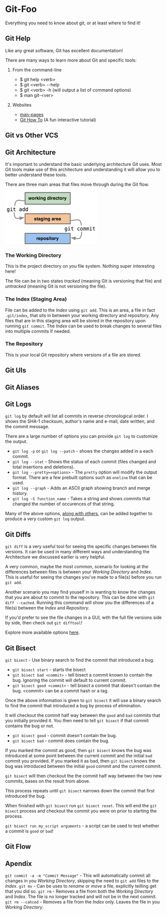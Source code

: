 # Git-Foo

Everything you need to know about git, or at least where to find it!

## Git Help

Like any great software, Git has excellent documentation!

There are many ways to learn more about Git and specific tools:

1. From the command-line
	* $ git help \<verb\>
	* $ git \<verb\> --help
	* $ git \<verb\> -h (will output a list of command options)  
	* $ man git-\<ver\>

2. Websites
	* [man-pages](https://git-scm.com)
	* [Git How To](http://githowto.com) (A fun interactive tutorial)

## Git vs Other VCS

## Git Architecture

It's important to understand the basic underlying architecture Git uses. Most Git tools make use of this architecture
and understanding it will allow you to better understand these tools. 

There are three main areas that files move through during the Git flow.

![Git Architecture](./images/architecture.png)

### The Working Directory

This is the project directory on you file system. Nothing super interesting here!

The file can be in two states _tracked_ (meaning Git is versioning that file) and _untracked_ (meaning Git is not versioning the file).

### The Index (Staging Area)

File can be added to the _Index_ using `git add`. This is an area, a file in fact `.git/index`, that sits in between your working directory and repository.
Any files that are in this staging area will be stored in the repository upon running `git commit`. The _Index_ can be used to break changes to several files
into multiple commits if needed.

### The Repository

This is your local Git repository where versions of a file are stored.

## Git UIs

## Git Aliases

## Git Logs

`git log` by default will list all commits in reverse chronological order. I shows the SHA-1 checksum, author's name and e-mail, date written, and the 
commit message.

There are a large number of options you can provide `git log` to customize the output.
* `git log -p` or `git log --patch` - shows the changes added in a each commit.
* `git log --stat` - Shows the status of each commit (files changed and total insertions and deletions).
* `git log --pretty=<options>` - The `pretty` option will modify the output format. There are a few prebuilt options such as `oneline` that can be used.
* `git log --graph` - Adds an ASCII graph showing branch and merge history.
* `git log -S function_name` - Takes a string and shows commits that changed the number of occurences of that string.

Many of the above options, [along with others](https://git-scm.com/docs/pretty-formats), can be added together to produce a very custom `git log` output.

## Git Diffs

`git diff` is a very useful tool for seeing the specific changes between file versions. It can be used in many different ways and understanding the Architecture
we discussed earlier is very helpful.

A very common, maybe the most common, scenario for looking at the differences between files is between your _Working Directory_ and _Index_. This is useful for seeing
the changes you've made to a file(s) before you run `git add`.

Another scenario you may find youself in is wanting to know the changes that you are about to commit to the repository. This can be done with `git diff --cached`.
Running this command will show you the differences of a file(s) between the _Index_ and _Repository_.

If you'd prefer to see the file changes in a GUI, with the full file versions side by side, then check out `git difftool`!

Explore more available options [here](https://git-scm.com/docs/git-diff).

## Git Bisect

`git bisect` - Use binary search to find the commit that introduced a bug.

* `git bisect start` - starts the bisect
* `git bisect bad <commit>` - tell bisect a commit known to contain the bug. Ignoring the commit will default to current commit.
* `git bisect good <commit>` - tell bisect a commit that doesn't contain the bug. \<commit\> can be a commit hash or a tag.

Once the above information is given to `git bisect` it will use a binary search to find the commit that introduced a bug by process of elimination.

It will checkout the commit half way between the `good` and `bad` commits that you initially provided it. You then need to tell `git bisect` if that commit
contains the bug or not.

* `git bisect good` - commit doesn't contain the bug.
* `git bisect bad` - commit does contain the bug.

If you marked the commit as good, then `git bisect` knows the bug was introduced at some point between the current commit and the initial `bad` commit you provided.
If you marked it as bad, then `git bisect` knows the bug was introduced between the initial `good` commit and the current commit.

`git bisect` will then checkout the the commit half way between the two new commits, bases on the result from above.

This process repeats until `git bisect` narrows down the commit that first introduced the bug.

When finished with `git bisect` run `git bisect reset`. This will end the `git bisect` process and checkout the commit you were on prior to starting the process.

`git bisect run my_script arguments` - a script can be used to test whether a commit is `good` or `bad`!

## Git Flow

## Apendix

`git commit -a -m "Commit Message"` - This will automatically commit all changes in you _Working Directory_, skipping the need to `git add` files to the _Index_.
`git mv` - Can be uses to _rename_ or _move_ a file, explicitly teilling get that you did so.
`git rm` - Removes a file from both the _Working Directory_ and _Index_. The file is no longer tracked and will not be in the next commit.
`git rm --cahced` - Removes a file from the _Index_ only. Leaves the file in you _Working Directory_.

